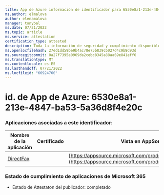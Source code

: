 ```yaml
---
title: App de Azure información de identificador para 6530e8a1-213e-4847-ba53-5a36d8f4e20c
ms.author: elmalova
author: elenamalova
manager: tonybal
ms.date: 07/21/2022
ms.topic: article
ms.service: attestation
certification_type: attested
description: Toda la información de seguridad y cumplimiento disponible para 6530e8a1-213e-4847-ba53-5a36d8f4e20c.
ms.openlocfilehash: 27ed1dd59be9b4ac78e75b839cb027d4c9b8d93d
ms.sourcegitcommit: 0a27f7395a0969da2cebc8345a88aa69e841eff6
ms.translationtype: MT
ms.contentlocale: es-ES
ms.lasthandoff: 07/21/2022
ms.locfileid: "66924760"
---
```

# <a name="azure-app-id-6530e8a1-213e-4847-ba53-5a36d8f4e20c"></a>id. de App de Azure: 6530e8a1-213e-4847-ba53-5a36d8f4e20c


### <a name="apps-associated-with-this-id"></a>Aplicaciones asociadas a este identificador:
| **Nombre de la aplicación** | **Certificado** | **Vista en AppSource** |
|--------------|---------------|-----------------------|
| [DirectFax](../forward/WA200002054.md) |  | [https://appsource.microsoft.com/product/office/WA200002054](https://appsource.microsoft.com/product/office/WA200002054) |

### <a name="microsoft-365-app-compliance-status"></a>Estado de cumplimiento de aplicaciones de Microsoft 365
- Estado de Attestaton del publicador: completado

